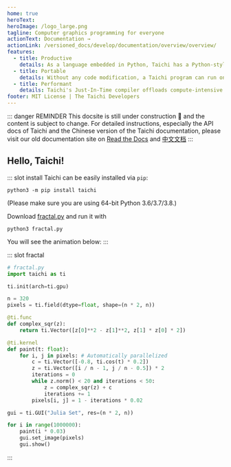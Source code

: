 ```yaml
---
home: true
heroText:
heroImage: /logo_large.png
tagline: Computer graphics programming for everyone
actionText: Documentation →
actionLink: /versioned_docs/develop/documentation/overview/overview/
features:
  - title: Productive
    details: As a language embedded in Python, Taichi has a Python-style syntax which is extremely easy to learn. Research shows Taichi programs are 10x shorter compared to equivalent C++/CUDA code while achieving higher performance.
  - title: Portable
    details: Without any code modification, a Taichi program can run on various platforms, including x64 & ARM CPUs, GPUs, web browsers and smartphones. Taichi supports Windows, Linux, and OS X.
  - title: Performant
    details: Taichi's Just-In-Time compiler offloads compute-intensive tasks to multi-core CPUs and massively parallel GPUs. The Taichi langauge design allows effective performance optimizations by the Taichi compiler.
footer: MIT License | The Taichi Developers
---
```


::: danger REMINDER <Badge text="beta" type="warning"/>
This docsite is still under construction 🚧  and the content is subject to change. For detailed instructions, especially the API docs of Taichi and the Chinese version of the Taichi documentation, please visit our old documentation site on [Read the Docs](https://taichi.readthedocs.io/) and [中文文档](https://taichi.readthedocs.io/zh_CN/latest/)
:::

## Hello, Taichi!

<Index-Branding/>

::: slot install
Taichi can be easily installed via `pip`:

```
python3 -m pip install taichi
```

(Please make sure you are using 64-bit Python 3.6/3.7/3.8.)

Download [fractal.py](https://raw.githubusercontent.com/taichi-dev/taichi/master/examples/fractal.py) and run it with

```
python3 fractal.py
```

You will see the animation below:
:::

::: slot fractal

```python {2}
# fractal.py
import taichi as ti

ti.init(arch=ti.gpu)

n = 320
pixels = ti.field(dtype=float, shape=(n * 2, n))

@ti.func
def complex_sqr(z):
    return ti.Vector([z[0]**2 - z[1]**2, z[1] * z[0] * 2])

@ti.kernel
def paint(t: float):
    for i, j in pixels: # Automatically parallelized
        c = ti.Vector([-0.8, ti.cos(t) * 0.2])
        z = ti.Vector([i / n - 1, j / n - 0.5]) * 2
        iterations = 0
        while z.norm() < 20 and iterations < 50:
            z = complex_sqr(z) + c
            iterations += 1
        pixels[i, j] = 1 - iterations * 0.02

gui = ti.GUI("Julia Set", res=(n * 2, n))

for i in range(1000000):
    paint(i * 0.03)
    gui.set_image(pixels)
    gui.show()
```

:::
